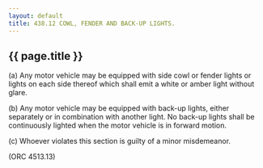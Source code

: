 ```yaml
---
layout: default 
title: 438.12 COWL, FENDER AND BACK-UP LIGHTS.
---
```


{{ page.title }}
----------------

​(a) Any motor vehicle may be equipped with side cowl or fender lights
or lights on each side thereof which shall emit a white or amber light
without glare.

​(b) Any motor vehicle may be equipped with back-up lights, either
separately or in combination with another light. No back-up lights shall
be continuously lighted when the motor vehicle is in forward motion.

​(c) Whoever violates this section is guilty of a minor misdemeanor.

(ORC 4513.13)
